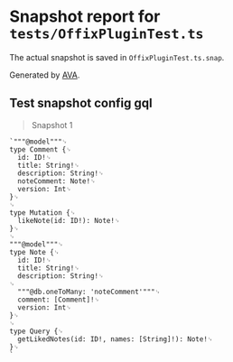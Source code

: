 # Snapshot report for `tests/OffixPluginTest.ts`

The actual snapshot is saved in `OffixPluginTest.ts.snap`.

Generated by [AVA](https://ava.li).

## Test snapshot config gql

> Snapshot 1

    `"""@model"""␊
    type Comment {␊
      id: ID!␊
      title: String!␊
      description: String!␊
      noteComment: Note!␊
      version: Int␊
    }␊
    ␊
    type Mutation {␊
      likeNote(id: ID!): Note!␊
    }␊
    ␊
    """@model"""␊
    type Note {␊
      id: ID!␊
      title: String!␊
      description: String!␊
    ␊
      """@db.oneToMany: 'noteComment'"""␊
      comment: [Comment]!␊
      version: Int␊
    }␊
    ␊
    type Query {␊
      getLikedNotes(id: ID!, names: [String]!): Note!␊
    }␊
    `
